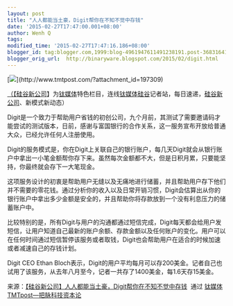```yaml
---
layout: post
title: "人人都能当土豪，Digit帮你在不知不觉中存钱"
date: '2015-02-27T17:47:00.001+08:00'
author: Wenh Q
tags:
modified_time: '2015-02-27T17:47:16.186+08:00'
blogger_id: tag:blogger.com,1999:blog-4961947611491238191.post-3683164121177935734
blogger_orig_url:  http://binaryware.blogspot.com/2015/02/digit.html
---
```

[![](https://images-blogger-opensocial.googleusercontent.com/gadgets/proxy?url=http%3A%2F%2Fwww.tmtpost.com%2Fwp-content%2Fuploads%2F2015%2F02%2F14243922627-560x420.jpg&container=blogger&gadget=a&rewriteMime=image%2F*)](http://www.tmtpost.com/?attachment_id=197309)

[（【](http://www.tmtpost.com/?attachment_id=197009)[硅谷新公司](http://www.tmtpost.com/tag/%E7%A1%85%E8%B0%B7%E6%96%B0%E5%85%AC%E5%8F%B8)】为[钛媒体](http://www.tmtpost.com/)特色栏目，连线[钛媒体](http://www.tmtpost.com/)[硅谷](http://www.tmtpost.com/tag/silicon-valley)记者站，每日速递，[硅谷新公司](http://www.tmtpost.com/tag/%E7%A1%85%E8%B0%B7%E6%96%B0%E5%85%AC%E5%8F%B8)、新模式新动态）

Digit是一个致力于帮助用户省钱的初创公司，九个月前，其测试了需要邀请码才能尝试的测试版本，日前，感谢与富国银行的合作关系，这一服务宣布开放给普通大众，已经允许任何人注册使用。

Digit的服务模式是，你在Digit上关联自己的银行账户，每几天Digit就会从银行账户中拿出一小笔金额帮你存下来。虽然每次金额都不大，但是日积月累，只要能坚持，你最终就会存下一大笔现金。

这项服务设计的初衷是帮助用户无缝以及无痛地进行储蓄，并且帮助用户存下他们并不需要的零花钱。通过分析你的收入以及日常开销习惯，Digit会估算出从你的银行账户中拿出多少金额是安全的，并且帮助你将存款放到一个没有利息压力的储蓄账户中。

比较特别的是，所有Digit与用户的沟通都通过短信完成，Digit每天都会给用户发短信，让用户知道自己最新的账户余额、存款金额以及任何账户的变化。用户可以在任何时间通过短信暂停该服务或者取钱，Digit也会帮助用户在适合的时候加速或者减速自己的存钱计划。

Digit CEO Ethan
Bloch表示，Digit的用户平均每月可以存200美金。记者自己也试用了该服务，从去年八月至今，记者一共存了1400美金，每1.6天存15美金。

来源：[【硅谷新公司】人人都能当土豪，Digit帮你在不知不觉中存钱](http://www.tmtpost.com/197313.html)  通过 [钛媒体TMTpost—把脉科技资本论](http://www.tmtpost.com/)
